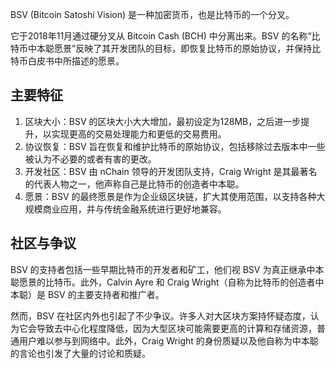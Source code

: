 BSV (Bitcoin Satoshi Vision) 是一种加密货币，也是比特币的一个分叉。

它于2018年11月通过硬分叉从 Bitcoin Cash (BCH) 中分离出来。BSV 的名称“比特币中本聪愿景”反映了其开发团队的目标，即恢复比特币的原始协议，并保持比特币白皮书中所描述的愿景。

## 主要特征

1. 区块大小：BSV 的区块大小大大增加，最初设定为128MB，之后进一步提升，以实现更高的交易处理能力和更低的交易费用。
2. 协议恢复：BSV 旨在恢复和维护比特币的原始协议，包括移除过去版本中一些被认为不必要的或者有害的更改。
3. 开发社区：BSV 由 nChain 领导的开发团队支持，Craig Wright 是其最著名的代表人物之一，他声称自己是比特币的创造者中本聪。
4. 愿景：BSV 的最终愿景是作为企业级区块链，扩大其使用范围，以支持各种大规模商业应用，并与传统金融系统进行更好地兼容。


## 社区与争议

BSV 的支持者包括一些早期比特币的开发者和矿工，他们视 BSV 为真正继承中本聪愿景的比特币。此外，Calvin Ayre 和 Craig Wright（自称为比特币的创造者中本聪）是 BSV 的主要支持者和推广者。

然而，BSV 在社区内外也引起了不少争议。许多人对大区块方案持怀疑态度，认为它会导致去中心化程度降低，因为大型区块可能需要更高的计算和存储资源，普通用户难以参与到网络中。此外，Craig Wright 的身份质疑以及他自称为中本聪的言论也引发了大量的讨论和质疑。